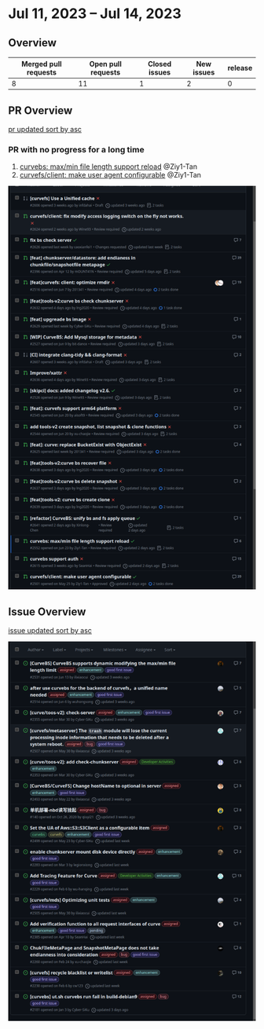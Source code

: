 
# Jul 11, 2023 – Jul 14, 2023

## Overview

| Merged pull requests | Open pull requests | Closed issues | New issues | release |
| -------------------- | ------------------ | ------------- | ---------- | ------- |
| 8                    | 11                 | 1             | 2          | 0       |

## PR Overview

[pr updated sort by asc](https://github.com/opencurve/curve/pulls?q=is%3Apr+is%3Aopen+sort%3Aupdated-asc+-label%3Apending)

### PR with no progress for a long time

1. [curvebs: max/min file length support reload](https://github.com/opencurve/curve/pull/2552) @Ziy1-Tan
2. [curvefs/client: make user agent configurable](https://github.com/opencurve/curve/pull/2501) @Ziy1-Tan

![pr updated sort by asc](./images/2023-07-24-pr.png)

## Issue Overview

[issue updated sort by asc](https://github.com/opencurve/curve/issues?q=is%3Aissue+is%3Aopen+label%3Aassigned+sort%3Aupdated-asc)

![issue updated sort by asc](./images/2023-07-24-issue.png)